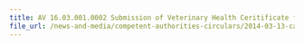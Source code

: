 ```yaml
---
title: AV 16.03.001.0002 Submission of Veterinary Health Ceritificate for the Importation of Pet Food Containing Meat & Meat Products 
file_url: /news-and-media/competent-authorities-circulars/2014-03-13-ca.pdf
---
```

